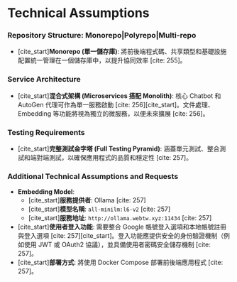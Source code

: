 # Technical Assumptions

### Repository Structure: Monorepo|Polyrepo|Multi-repo

* [cite_start]**Monorepo (單一儲存庫)**: 將前後端程式碼、共享類型和基礎設施配置統一管理在一個儲存庫中，以提升協同效率 [cite: 255]。

### Service Architecture

* [cite_start]**混合式架構 (Microservices 搭配 Monolith)**: 核心 Chatbot 和 AutoGen 代理可作為單一服務啟動 [cite: 256][cite_start]。文件處理、Embedding 等功能將視為獨立的微服務，以便未來擴展 [cite: 256]。

### Testing Requirements

* [cite_start]**完整測試金字塔 (Full Testing Pyramid)**: 涵蓋單元測試、整合測試和端對端測試，以確保應用程式的品質和穩定性 [cite: 257]。

### Additional Technical Assumptions and Requests

* **Embedding Model**:
    * [cite_start]**服務提供者**: Ollama [cite: 257]
    * [cite_start]**模型名稱**: `all-minilm:l6-v2` [cite: 257]
    * [cite_start]**服務地址**: `http://ollama.webtw.xyz:11434` [cite: 257]
* [cite_start]**使用者登入功能**: 需要整合 Google 帳號登入選項和本地帳號註冊與登入選項 [cite: 257][cite_start]。登入功能應提供安全的身份驗證機制（例如使用 JWT 或 OAuth2 協議），並具備使用者密碼安全儲存機制 [cite: 257]。
* [cite_start]**部署方式**: 將使用 Docker Compose 部署前後端應用程式 [cite: 257]。
